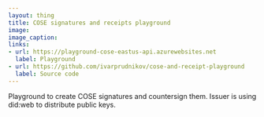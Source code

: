 ```yaml
---
layout: thing
title: COSE signatures and receipts playground
image:
image_caption:
links:
- url: https://playground-cose-eastus-api.azurewebsites.net
  label: Playground
- url: https://github.com/ivarprudnikov/cose-and-receipt-playground
  label: Source code
---
```


Playground to create COSE signatures and countersign them. Issuer is using did:web to distribute public keys.
